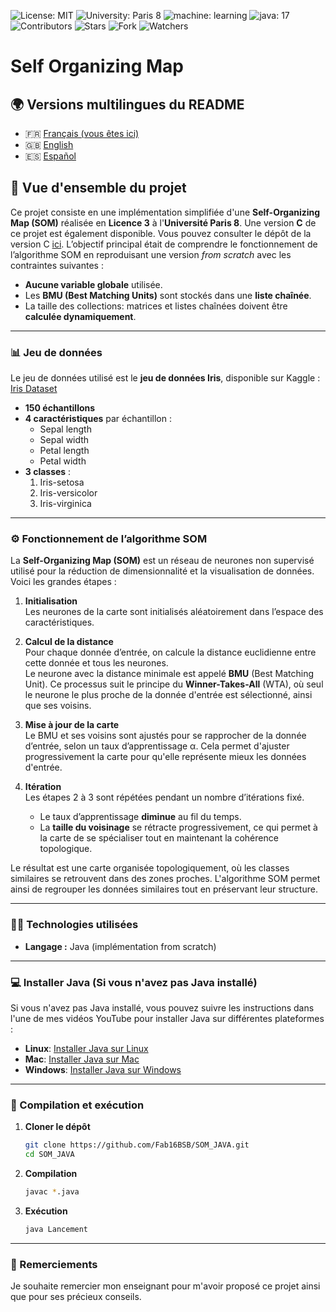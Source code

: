 ![License: MIT](https://img.shields.io/badge/Licence-MIT-green)
![University: Paris 8](https://img.shields.io/badge/University-Paris%208-red)
![machine: learning](https://img.shields.io/badge/machine-learning-blue)
![java: 17](https://img.shields.io/badge/java-17-brightgreen)
![Contributors](https://img.shields.io/badge/contributor-1-orange)
![Stars](https://img.shields.io/github/stars/Fab16BSB/SOM_JAVA?color=orange)
![Fork](https://img.shields.io/github/forks/Fab16BSB/SOM_JAVA?color=orange)
![Watchers](https://img.shields.io/github/watchers/Fab16BSB/SOM_JAVA?color=orange)

<h1> Self Organizing Map </h1>

## 🌍 Versions multilingues du README

- 🇫🇷 [Français (vous êtes ici)](#)
- 🇬🇧 [English](./README.md)
- 🇪🇸 [Español](./README.es.md)

## 📘 Vue d'ensemble du projet

Ce projet consiste en une implémentation simplifiée d'une **Self-Organizing Map (SOM)** réalisée en **Licence 3** à l'**Université Paris 8**. Une version **C** de ce projet est également disponible. Vous pouvez consulter le dépôt de la version C [ici](https://github.com/Fab16BSB/SOM_C). L’objectif principal était de comprendre le fonctionnement de l’algorithme SOM en reproduisant une version *from scratch* avec les contraintes suivantes :

- **Aucune variable globale** utilisée.  
- Les **BMU (Best Matching Units)** sont stockés dans une **liste chaînée**.  
- La taille des collections: matrices et listes chaînées doivent être **calculée dynamiquement**.  

---

### 📊 Jeu de données

Le jeu de données utilisé est le **jeu de données Iris**, disponible sur Kaggle :  
[Iris Dataset](https://www.kaggle.com/uciml/iris)

- **150 échantillons**  
- **4 caractéristiques** par échantillon :  
  - Sepal length  
  - Sepal width  
  - Petal length  
  - Petal width  
- **3 classes** :  
  1. Iris-setosa  
  2. Iris-versicolor  
  3. Iris-virginica  

---

### ⚙️ Fonctionnement de l’algorithme SOM

La **Self-Organizing Map (SOM)** est un réseau de neurones non supervisé utilisé pour la réduction de dimensionnalité et la visualisation de données. Voici les grandes étapes :

1. **Initialisation**  
   Les neurones de la carte sont initialisés aléatoirement dans l’espace des caractéristiques.  

2. **Calcul de la distance**  
   Pour chaque donnée d’entrée, on calcule la distance euclidienne entre cette donnée et tous les neurones.  
   Le neurone avec la distance minimale est appelé **BMU** (Best Matching Unit). Ce processus suit le principe du **Winner-Takes-All** (WTA), où seul le neurone le plus proche de la donnée d'entrée est sélectionné, ainsi que ses voisins.

3. **Mise à jour de la carte**  
   Le BMU et ses voisins sont ajustés pour se rapprocher de la donnée d’entrée, selon un taux d’apprentissage α. Cela permet d'ajuster progressivement la carte pour qu'elle représente mieux les données d'entrée.

4. **Itération**  
   Les étapes 2 à 3 sont répétées pendant un nombre d’itérations fixé.  
   - Le taux d’apprentissage **diminue** au fil du temps.  
   - La **taille du voisinage** se rétracte progressivement, ce qui permet à la carte de se spécialiser tout en maintenant la cohérence topologique.

Le résultat est une carte organisée topologiquement, où les classes similaires se retrouvent dans des zones proches. L'algorithme SOM permet ainsi de regrouper les données similaires tout en préservant leur structure.

---

### 🧑‍💻 Technologies utilisées

- **Langage :** Java (implémentation from scratch)  
---

### 💻 Installer Java (Si vous n'avez pas Java installé)

Si vous n'avez pas Java installé, vous pouvez suivre les instructions dans l'une de mes vidéos YouTube pour installer Java sur différentes plateformes :

- **Linux**: [Installer Java sur Linux](https://www.youtube.com/watch?v=-9G2YARJ0jM)
- **Mac**: [Installer Java sur Mac](https://www.youtube.com/watch?v=hts1lGSKZfc&t=1s)
- **Windows**: [Installer Java sur Windows](https://www.youtube.com/watch?v=vCQHCYM_OVY)

---

### 📝 Compilation et exécution

1. **Cloner le dépôt**

   ```bash
   git clone https://github.com/Fab16BSB/SOM_JAVA.git
   cd SOM_JAVA
   ```

2. **Compilation**

   ```bash
   javac *.java
   ```

3. **Exécution**

   ```bash
   java Lancement
   ````
---

### 🙌 Remerciements
Je souhaite remercier mon enseignant pour m'avoir proposé ce projet ainsi que pour ses précieux conseils.
